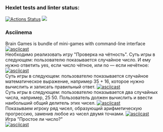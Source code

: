 ### Hexlet tests and linter status:
[![Actions Status](https://github.com/SergeyKachelya/frontend-project-lvl1/workflows/hexlet-check/badge.svg)](https://github.com/SergeyKachelya/frontend-project-lvl1/actions)
<a href="https://codeclimate.com/github/codeclimate/codeclimate/maintainability"><img src="https://api.codeclimate.com/v1/badges/a99a88d28ad37a79dbf6/maintainability" /></a>

### Asciinema
 Brain Games is bundle of mini-games with command-line interface
 [![asciicast](https://asciinema.org/a/fgZJYiBZLTaSlDg3GxpTDR5Tx.svg)](https://asciinema.org/a/fgZJYiBZLTaSlDg3GxpTDR5Tx)  
  Необходимо реализовать игру "Проверка на чётность". Суть игры в следующем: пользователю показывается случайное число. И ему нужно ответить yes, если число чётное, или no — если нечётное:
 [![asciicast](https://asciinema.org/a/7ZpkgIxCtbHSA6NxWXvgsUxdd.svg)](https://asciinema.org/a/7ZpkgIxCtbHSA6NxWXvgsUxdd)  
   Суть игры в следующем: пользователю показывается случайное математическое выражение, например 35 + 16, которое нужно вычислить и записать правильный ответ.
 [![asciicast](https://asciinema.org/a/q0u33GPox8Dt0NgtemXxD4wfa.svg)](https://asciinema.org/a/q0u33GPox8Dt0NgtemXxD4wfa)  
  Суть игры в следующем: пользователю показывается два случайных числа, например, 25 50. Пользователь должен вычислить и ввести наибольший общий делитель этих чисел.
 [![asciicast](https://asciinema.org/a/fFMSbSyDSKPTI8XBwQYJy5mv5.svg)](https://asciinema.org/a/fFMSbSyDSKPTI8XBwQYJy5mv5)  
   Показываем игроку ряд чисел, образующий арифметическую прогрессию, заменив любое из чисел двумя точками.
 [![asciicast](https://asciinema.org/a/62H3Ji6zpL4rTsbKnHdWLaTk6.svg)](https://asciinema.org/a/62H3Ji6zpL4rTsbKnHdWLaTk6)  
   Игра "Простое ли число?"  
 [![asciicast](https://asciinema.org/a/1dVwsKpNv7E6svWW6w0hTM7vG.svg)](https://asciinema.org/a/1dVwsKpNv7E6svWW6w0hTM7vG)  
